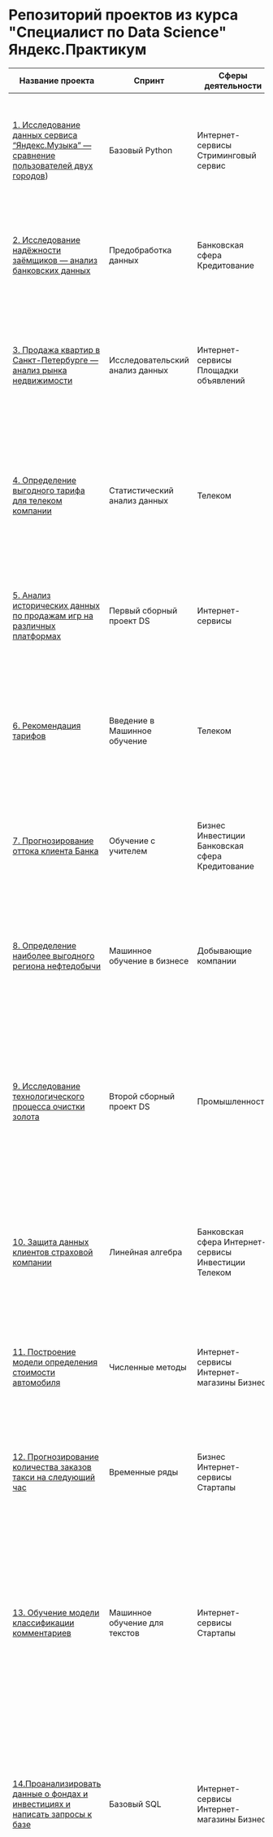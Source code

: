 # Репозиторий проектов из курса "Специалист по Data Science" Яндекс.Практикум

| Название проекта | Спринт | Сферы деятельности | Направление деятельности | Навыки и инструменты | Задачи проекта | Описание проекта | Ключивые слова проекта |
|-----------------|-------|-------------|-------------|-----------|--------------------|------------------------------------------------|-----------------------|
| [1. Исследование данных сервиса “Яндекс.Музыка” — сравнение пользователей двух городов](https://github.com/IT-DS-Alex/Portfolio/tree/main/Project%201)) | Базовый Python   |Интернет-сервисы Стриминговый сервис|Data Analyst|Python Pandas|На реальных данных Яндекс.Музыки c помощью библиотеки Pandas и её возможностей проверить данные и сравнить поведение и предпочтения пользователей двух столиц — Москвы и Санкт-Петербурга.|Сравнение Москвы и Петербурга. На реальных данных Яндекс.Музыки вы проверите данные и сравните поведение пользователей двух столиц. |обработка данных, дубликаты, пропуски, логическая индексация, группировка, сортировка |
|[2. Исследование надёжности заёмщиков — анализ банковских данных](https://github.com/IT-DS-Alex/Portfolio/tree/main/Project%202)|Предобработка данных|Банковская сфера Кредитование|Data Analyst Финансовый аналитик|предобработка данных Python Pandas|На основе статистики о платёжеспособности клиентов исследовать влияет ли семейное положение и количество детей клиента на факт возврата кредита в срок|На основе данных кредитного отдела банка исследовал влияние семейного положения и количества детей на факт погашения кредита в срок. |обработка данных, дубликаты, пропуски, категоризация, декомпозиция|
|[3. Продажа квартир в Санкт-Петербурге — анализ рынка недвижимости](https://github.com/IT-DS-Alex/Portfolio/tree/main/Project%203)|Исследовательский анализ данных|Интернет-сервисы Площадки объявлений|Маркетинг-аналитик Fraud-аналитик Data Analyst|Python Pandas Matplotlib исследовательский анализ данных визуализация данных предобработка данных|Используя данные сервиса Яндекс.Недвижимость, определить рыночную стоимость объектов недвижимости и типичные параметры квартир|На основе данных сервиса Яндекс.Недвижимость определена рыночная стоимость объектов недвижимости разного типа, типичные параметры квартир, в зависимости от удаленности от центра. |обработка данных, histogram, boxplot, scattermatrix, категоризация, scatterplot,  фрод-мониторинг|
|[4. Определение выгодного тарифа для телеком компании](https://github.com/IT-DS-Alex/Portfolio/tree/main/Project%204)|Статистический анализ данных|Телеком|Маркетинг-аналитик   Продуктовый аналитик   Data Analyst|Python  Pandas  Matplotlib  NumPy  SciPy   описательная статистика    проверка статистических гипотез|На основе данных клиентов оператора сотовой связи проанализировать поведение клиентов и поиск оптимального тарифа|Проведен предварительный анализ использования тарифов на выборке клиентов, проанализировано поведение клиентов при использовании услуг оператора и рекомендованы оптимальные наборы услуг для пользователей. |обработка данных, histogram, boxplot, статистический тест, критерий Стьюдента|
|[5. Анализ исторических данных по продажам игр на различных платформах](https://github.com/IT-DS-Alex/Portfolio/tree/main/Project%205)|Первый сборный проект DS|Интернет-сервисы|Маркетинг-аналитик   Продуктовый аналитик   Data Analyst|python  pandas  matplotlib  scipy  numpy  seaborn|Анализ исторических данных по продажам игр на различных платформах|Интернет-магазин продаёт по всему миру компьютерные игры. Из открытых источников доступны исторические данные о продажах игр, оценки пользователей и экспертов, жанры и платформы.|Выявить определяющие успешность игры закономерности|
|[6. Рекомендация тарифов](https://github.com/IT-DS-Alex/Portfolio/tree/main/Project%206)|Введение в Машинное обучение|Телеком|Машинное обучение Классификация|Python Pandas Matplotlib Scikit-learn LogisticRegression RandomForestClassifier DecisionTreeClassifier DummyClassifier|На основе данных предложить клиенту тариф.|Оператор мобильной связи выяснил: многие клиенты пользуются архивными тарифами. Они хотят построить систему, способную проанализировать поведение клиентов и предложить пользователям один из новых тариф.|классификация, подбор гиперпараметров, выбор модели МО|
|[7. Прогнозирование оттока клиента Банка](https://github.com/IT-DS-Alex/Portfolio/tree/main/Project%207)|Обучение с учителем|Бизнес    Инвестиции   Банковская сфера  Кредитование |Машинное обучение  Классификация|Pandas numpy  Matplotlib  Scikit-learn LogisticRegression RandomForestClassifier DecisionTreeClassifier|На основе данных из банка определить клиент, который может уйти| Нужно спрогнозировать, уйдёт клиент из банка в ближайшее время или нет. Предоставлены исторические данные о поведении клиентов и расторжении договоров с банком.|классификация, подбор гиперпараметров, выбор модели МО|
|[8. Определение наиболее выгодного региона нефтедобычи](https://github.com/IT-DS-Alex/Portfolio/tree/main/Project%208)|Машинное обучение в бизнесе|Добывающие компании|Машинное обучение Регррессия  Разработка бизнес-модели  Финансовый аналитик|Pandas numpy matplotlib seaborn Scikit-learn LogisticRegression бутстреп|На основе данных геологи разведки выбрать район добычи нефти|Вам предоставлены пробы нефти в трёх регионах. Характеристики для каждой скважины в регионе уже известны. Постройте модель для определения региона, где добыча принесёт наибольшую прибыль. |регрессия, разработка бизнес-модели, бутстреп|
|[9. Исследование технологического процесса очистки золота](https://github.com/IT-DS-Alex/Portfolio/tree/main/Project%209)|Второй сборный проект DS    |Промышленность|Машинное обучение  Аналитик (универсал)|Python   Pandas  seaborn  Matplotlib   NumPy   Scikit-learn LogisticRegression RandomForestClassifier DecisionTreeClassifier DummyRegressor исследовательский анализ данных|Спрогнозировать концентрацию золота при проведении процесса очистки золота| Модель должна предсказать коэффициент восстановления золота из золотосодержащей руды на основе данных с параметрами добычи и очистки. Модель поможет оптимизировать производство, чтобы не запускать предприятие с убыточными характеристиками.|анализ данных, регрессия, кастомные метрики|
|[10. Защита данных клиентов страховой компании](https://github.com/IT-DS-Alex/Portfolio/tree/main/Project10)|Линейная алгебра|Банковская сфера   Интернет-сервисы  Инвестиции  Телеком|Машинное обучение|Python pandas matplotlib seaborn NumPy  Scikit-learn|Разработка модели анонимизации персональных данных|Необходимо защитить данные клиентов страховой компании «Хоть потоп». Разработайте такой метод преобразования данных, чтобы по ним было сложно восстановить персональную информацию. |линейная алгебра, регрессия|
|[11. Построение модели определения стоимости автомобиля](https://github.com/IT-DS-Alex/Portfolio/tree/main/Project11)|Численные методы|Интернет-сервисы  Интернет-магазины  Бизнес|Машинное обучение|Python  Pandas   lightgbm|Разработка системы рекомендации стоимости автомобиля на основе его описания|Сервис по продаже автомобилей с пробегом  разрабатывает приложение для привлечения новых клиентов. В нём можно быстро узнать рыночную стоимость своего автомобиля. |градиентный бустинг, регрессия|
|[12. Прогнозирование количества заказов такси на следующий час](https://github.com/IT-DS-Alex/Portfolio/tree/main/Project12)|Временные ряды|Бизнес  Интернет-сервисы  Стартапы|Машинное обучение|Python   Pandas   Scikit-learn   statsmodels|Разработка системы предсказания объема заказа.|Чтобы привлекать больше водителей в период пиковой нагрузки, нужно спрогнозировать количество заказов такси на следующий час. Строится модель для такого предсказания.|временные ряды, регрессия, предсказания|
|[13. Обучение модели классификации комментариев](https://github.com/IT-DS-Alex/Portfolio/tree/main/Project13)|Машинное обучение для текстов|Интернет-сервисы Стартапы|NLP  Машинное обучение|Python   Pandas   BERT   nltk   tf-idf|Определение токсичности комментарии.|Интернет-магазин запускает новый сервис. Теперь пользователи могут редактировать и дополнять описания товаров, как в вики-сообществах. То есть клиенты предлагают свои правки и комментируют изменения других. Требуется инструмент, который будет искать токсичные комментарии и отправлять их на модерацию.|обработка естественного языка, NLP|
|[14.Проанализировать данные о фондах и инвестициях и написать запросы к базе](https://github.com/IT-DS-Alex/Portfolio/tree/main/Project14)|Базовый SQL|Интернет-сервисы  Интернет-магазины  Бизнес|Работа с данными|Язык программирования SQL|Проанализировать данные о фондах и инвестициях и написать запросы к базе.|В проекте этого работа с базой данных, которая хранит информацию о венчурных фондах и инвестициях в компании-стартапы. Эта база данных основана на датасете Startup Investments, опубликованном на популярной платформе для соревнований по исследованию данных Kaggle. |Описание базы и ER- диаграмма для Самостоятельного проекта Базового SQL|
|[15. Обработка фотографий покупателя](https://github.com/IT-DS-Alex/Portfolio/tree/main/Project15)|Компьютерное зрение|Бизнес Оффлайн|Машинное обучение  CV|Python Keras|Определение возраста по фотографии|Сетевой супермаркет внедряет систему компьютерного зрения для обработки фотографий покупателей. Фотофиксация в прикассовой зоне поможет определять возраст клиентов, чтобы анализировать покупки и предлагать товары, которые могут заинтересовать покупателей этой возрастной группы и контролировать добросовестность кассиров при продаже алкоголя. Строится модель, которая по фотографии определит приблизительный возраст человека. В вашем распоряжении набор фотографий людей с указанием возраста.|обработка изображени, нейронные сети|
|[16.Построение модели предсказания температуры стали](https://github.com/IT-DS-Alex/Portfolio/tree/main/Project16)|Выпускной проект|Промышленность|Машинное обучение  Аналитик (универсал)|Python   Pandas    Matplotlib   NumPy scikit-learn  scipy  lightgbm  catboost  xgboost |В целях экономии электричества, металлургический комбинат решил убрать датчик измерения финальной температуры сплава из плавильного ковша.|Металл разогревают в плавильном ковше до температуры > 1500 °C. Здесь происходит первый замер температуры. Далее в сплав примешиваются лигирующие сыпучие добавки и проволочные материалы, с тем, чтобы металл обрел необходимые свойства. Все это время ковш периодически нагревают и измеряют температуру. На выходе получается одна партия металла. Нам доступна информация о нескольких тысячах партий.|Построить модель машинного обучения, которая поможет предсказать финальную температуру сплава в ковше.|
